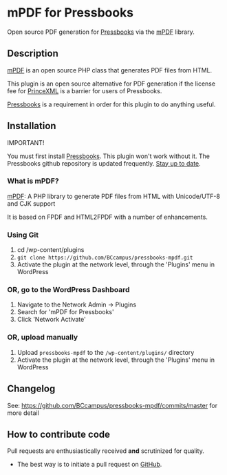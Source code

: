 # mPDF for Pressbooks

Open source PDF generation for [Pressbooks](https://github.com/pressbooks/pressbooks) via the [mPDF](https://github.com/mpdf/mpdf) library.

## Description 

[mPDF](https://github.com/mpdf/mpdf) is an open source PHP class that generates PDF files from HTML.

This plugin is an open source alternative for PDF generation if the license fee for [PrinceXML](http://www.princexml.com/) is a barrier for users of Pressbooks.

[Pressbooks](https://wordpress.org/plugins/pressbooks/) is a requirement in order for this plugin to do anything useful.


## Installation 

IMPORTANT!

You must first install [Pressbooks](https://github.com/pressbooks/pressbooks). This plugin won't work without it.
The Pressbooks github repository is updated frequently. [Stay up to date](https://github.com/pressbooks/pressbooks/tree/master).


### What is mPDF?

[mPDF](https://mpdf.github.io/): A PHP library to generate PDF files from HTML with Unicode/UTF-8 and CJK support

It is based on FPDF and HTML2FPDF with a number of enhancements.


### Using Git 

1. cd /wp-content/plugins
2. `git clone https://github.com/BCcampus/pressbooks-mpdf.git`
3. Activate the plugin at the network level, through the 'Plugins' menu in WordPress


### OR, go to the WordPress Dashboard 

1. Navigate to the Network Admin -> Plugins
2. Search for 'mPDF for Pressbooks'
3. Click 'Network Activate'


### OR, upload manually 

1. Upload `pressbooks-mpdf` to the `/wp-content/plugins/` directory
2. Activate the plugin at the network level, through the 'Plugins' menu in WordPress


## Changelog 

See: https://github.com/BCcampus/pressbooks-mpdf/commits/master for more detail

## How to contribute code 

Pull requests are enthusiastically received **and** scrutinized for quality.

* The best way is to initiate a pull request on [GitHub](https://github.com/BCcampus/pressbooks-mpdf).
